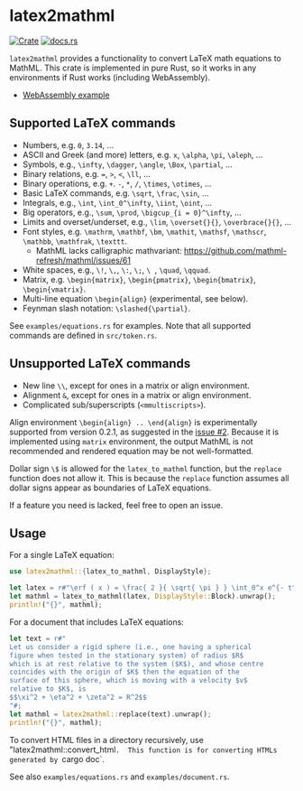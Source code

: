 # latex2mathml
[![Crate](https://img.shields.io/crates/v/latex2mathml.svg)](https://crates.io/crates/latex2mathml)
[![docs.rs](https://docs.rs/latex2mathml/badge.svg)](https://docs.rs/latex2mathml/)

`latex2mathml` provides a functionality to convert LaTeX math equations to MathML.
This crate is implemented in pure Rust, so it works in any environments if Rust works (including WebAssembly).

- [WebAssembly example](https://osanshouo.github.io/latex2mathml-web/index.html)


## Supported LaTeX commands

- Numbers, e.g. `0`, `3.14`, ...
- ASCII and Greek (and more) letters, e.g. `x`, `\alpha`, `\pi`, `\aleph`, ...
- Symbols, e.g., `\infty`, `\dagger`, `\angle`, `\Box`, `\partial`, ...
- Binary relations, e.g. `=`, `>`, `<`, `\ll`, ...
- Binary operations, e.g. `+`. `-`, `*`, `/`, `\times`, `\otimes`, ...
- Basic LaTeX commands, e.g. `\sqrt`, `\frac`, `\sin`, ...
- Integrals, e.g., `\int`, `\int_0^\infty`, `\iint`, `\oint`, ...
- Big operators, e.g., `\sum`, `\prod`, `\bigcup_{i = 0}^\infty`, ...
- Limits and overset/underset, e.g., `\lim`, `\overset{}{}`, `\overbrace{}{}`, ...
- Font styles, e.g. `\mathrm`, `\mathbf`, `\bm`, `\mathit`, `\mathsf`, `\mathscr`, `\mathbb`, `\mathfrak`, `\texttt`.
  - MathML lacks calligraphic mathvariant: https://github.com/mathml-refresh/mathml/issues/61
- White spaces, e.g., `\!`, `\,`, `\:`, `\;`, `\ `, `\quad`, `\qquad`.
- Matrix, e.g. `\begin{matrix}`, `\begin{pmatrix}`, `\begin{bmatrix}`, `\begin{vmatrix}`.
- Multi-line equation `\begin{align}` (experimental, see below).
- Feynman slash notation: `\slashed{\partial}`.

See `examples/equations.rs` for examples. Note that all supported commands are defined in `src/token.rs`.

## Unsupported LaTeX commands

- New line `\\`, except for ones in a matrix or align environment.
- Alignment `&`, except for ones in a matrix or align environment.
- Complicated sub/superscripts (`<mmultiscripts>`).

Align environment `\begin{align} .. \end{align}` is experimentally supported from version 0.2.1, 
as suggested in the [issue #2](https://github.com/osanshouo/latex2mathml/issues/2). 
Because it is implemented using `matrix` environment, the output MathML is not recommended
and rendered equation may be not well-formatted.

Dollar sign `\$` is allowed for the `latex_to_mathml` function, but the `replace` function does not allow it.
This is because the `replace` function assumes all dollar signs appear as boundaries of LaTeX equations.

If a feature you need is lacked, feel free to open an issue.


## Usage

For a single LaTeX equation:

```rust
use latex2mathml::{latex_to_mathml, DisplayStyle};

let latex = r#"\erf ( x ) = \frac{ 2 }{ \sqrt{ \pi } } \int_0^x e^{- t^2} \, dt"#;
let mathml = latex_to_mathml(latex, DisplayStyle::Block).unwrap();
println!("{}", mathml);
```

For a document that includes LaTeX equations:

```rust
let text = r#"
Let us consider a rigid sphere (i.e., one having a spherical 
figure when tested in the stationary system) of radius $R$ 
which is at rest relative to the system ($K$), and whose centre 
coincides with the origin of $K$ then the equation of the 
surface of this sphere, which is moving with a velocity $v$ 
relative to $K$, is
$$\xi^2 + \eta^2 + \zeta^2 = R^2$$
"#;
let mathml = latex2mathml::replace(text).unwrap();
println!("{}", mathml);
```

To convert HTML files in a directory recursively, use "latex2mathml::convert_html`. 
This function is for converting HTMLs generated by `cargo doc`.

See also `examples/equations.rs` and `examples/document.rs`.
